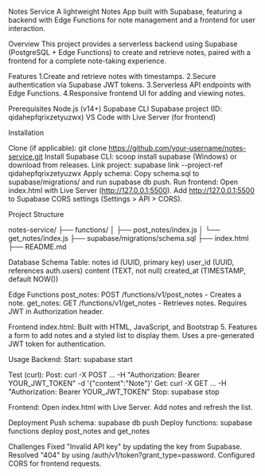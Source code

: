 Notes Service
A lightweight Notes App built with Supabase, featuring a backend with Edge Functions for note management and a frontend for user interaction.

Overview
This project provides a serverless backend using Supabase (PostgreSQL + Edge Functions) to create and retrieve notes, paired with a frontend for a complete note-taking experience.

Features
1.Create and retrieve notes with timestamps.
2.Secure authentication via Supabase JWT tokens.
3.Serverless API endpoints with Edge Functions.
4.Responsive frontend UI for adding and viewing notes.

Prerequisites
Node.js (v14+)
Supabase CLI
Supabase project (ID: qidahepfqrixzetyuzwx)
VS Code with Live Server (for frontend)

Installation

Clone (if applicable): git clone https://github.com/your-username/notes-service.git
Install Supabase CLI: scoop install supabase (Windows) or download from releases.
Link project: supabase link --project-ref qidahepfqrixzetyuzwx
Apply schema: Copy schema.sql to supabase/migrations/ and run supabase db push.
Run frontend: Open index.html with Live Server (http://127.0.0.1:5500).
Add http://127.0.0.1:5500 to Supabase CORS settings (Settings > API > CORS).

Project Structure

notes-service/
├── functions/
│   ├── post_notes/index.js
│   └── get_notes/index.js
├── supabase/migrations/schema.sql
├── index.html
├── README.md

Database Schema
Table: notes
id (UUID, primary key)
user_id (UUID, references auth.users)
content (TEXT, not null)
created_at (TIMESTAMP, default NOW())

Edge Functions
post_notes: POST /functions/v1/post_notes - Creates a note.
get_notes: GET /functions/v1/get_notes - Retrieves notes.
Requires JWT in Authorization header.

Frontend
index.html: Built with HTML, JavaScript, and Bootstrap 5.
Features a form to add notes and a styled list to display them.
Uses a pre-generated JWT token for authentication.

Usage
Backend:
Start: supabase start

Test (curl):
Post: curl -X POST ... -H "Authorization: Bearer YOUR_JWT_TOKEN" -d '{"content":"Note"}'
Get: curl -X GET ... -H "Authorization: Bearer YOUR_JWT_TOKEN"
Stop: supabase stop

Frontend:
Open index.html with Live Server.
Add notes and refresh the list.

Deployment
Push schema: supabase db push
Deploy functions: supabase functions deploy post_notes and get_notes

Challenges
Fixed "Invalid API key" by updating the key from Supabase.
Resolved "404" by using /auth/v1/token?grant_type=password.
Configured CORS for frontend requests.
